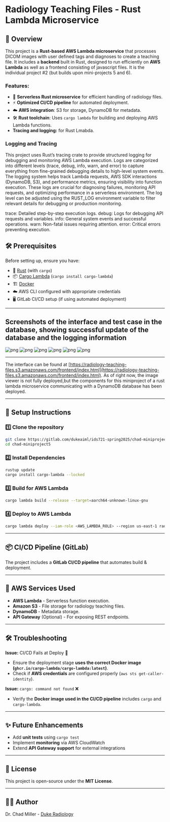 # Radiology Teaching Files - Rust Lambda Microservice

## 📌 Overview
This project is a **Rust-based AWS Lambda microservice** that processes DICOM images with user defined tags and diagnoses to create a teaching file. It includes a **backend** built in Rust, designed to run efficiently on **AWS Lambda** as well as a frontend consisting of javascript files. It is the individual project #2 (but builds upon mini-projects 5 and 6).

### Features:
- 🚀 **Serverless Rust microservice** for efficient handling of radiology files.
- ⚡ **Optimized CI/CD pipeline** for automated deployment.
- ☁️ **AWS integration**: S3 for storage, DynamoDB for metadata.
- 🛠️ **Rust toolchain**: Uses `cargo lambda` for building and deploying AWS Lambda functions.
-  **Tracing and logging:** for Rust Lmabda. 

### Logging and Tracing
This project uses Rust’s tracing crate to provide structured logging for debugging and monitoring AWS Lambda execution. Logs are categorized into different levels (trace, debug, info, warn, and error) to capture everything from fine-grained debugging details to high-level system events. The logging system helps track Lambda requests, AWS SDK interactions (DynamoDB, S3), and performance metrics, ensuring visibility into function execution. These logs are crucial for diagnosing failures, monitoring API requests, and optimizing performance in a serverless environment. The log level can be adjusted using the RUST_LOG environment variable to filter relevant details for debugging or production monitoring.

trace: Detailed step-by-step execution logs.
debug: Logs for debugging API requests and variables.
info: General system events and successful operations.
warn: Non-fatal issues requiring attention.
error: Critical errors preventing execution.


## 🛠️ Prerequisites
Before setting up, ensure you have:
- 🦀 [Rust](https://www.rust-lang.org/) (with `cargo`)
- 📦 [Cargo Lambda](https://github.com/cargo-lambda/cargo-lambda) (`cargo install cargo-lambda`)
- 🏗️ [Docker](https://www.docker.com/)
- ☁️ AWS CLI configured with appropriate credentials
- 🖥️ GitLab CI/CD setup (if using automated deployment)

---
## Screenshots of the interface and test case in the database, showing successful update of the database and the logging information

![png](assets/cases2.png)
![png](assets/upload2.png)
![png](assets/upload2success.png)
![png](assets/dbconsole2.png)
![png](assets/logging.png)
![png](assets/tracing.png)

---
The interface can be found at [https://radiology-teaching-files.s3.amazonaws.com/frontend/index.html](https://radiology-teaching-files.s3.amazonaws.com/frontend/index.html). As of right now, the image viewer is not fully deployed,but the components for this miniproject of a rust lambda microservice communicating with a DynamoDB database has been deployed.

---
## 🚀 Setup Instructions
### 1️⃣ Clone the repository
```sh
git clone https://gitlab.com/dukeaiml/ids721-spring2025/chad-miniproject5.git
cd chad-miniproject5
```

### 2️⃣ Install Dependencies
```sh
rustup update
cargo install cargo-lambda --locked
```

### 3️⃣ Build for AWS Lambda
```sh
cargo lambda build --release --target=aarch64-unknown-linux-gnu
```

### 4️⃣ Deploy to AWS Lambda
```sh
cargo lambda deploy --iam-role <AWS_LAMBDA_ROLE> --region us-east-1 radiology-teaching-files
```

---

## 📦 CI/CD Pipeline (GitLab)
The project includes a **GitLab CI/CD pipeline** that automates build & deployment.

---

## 📂 AWS Services Used
- **AWS Lambda** - Serverless function execution.
- **Amazon S3** - File storage for radiology teaching files.
- **DynamoDB** - Metadata storage.
- **API Gateway** (Optional) - For exposing REST endpoints.

---

## 🛠️ Troubleshooting
**Issue:** CI/CD Fails at Deploy 🚨
- Ensure the deployment stage **uses the correct Docker image (`ghcr.io/cargo-lambda/cargo-lambda:latest`)**.
- Check if **AWS credentials** are configured properly (`aws sts get-caller-identity`).

**Issue:** `cargo: command not found` ❌
- Verify the **Docker image used in the CI/CD pipeline** includes `cargo` and `cargo-lambda`.

---

## ✨ Future Enhancements
- Add **unit tests** using `cargo test`
- Implement **monitoring** via AWS CloudWatch
- Extend **API Gateway support** for external integrations

---

## 📜 License
This project is open-source under the **MIT License**.

---

## 👨‍💻 Author
Dr. Chad Miller - [Duke Radiology](https://radiology.duke.edu/)

